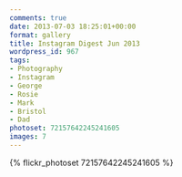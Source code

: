 ```yaml
---
comments: true
date: 2013-07-03 18:25:01+00:00
format: gallery
title: Instagram Digest Jun 2013
wordpress_id: 967
tags:
- Photography
- Instagram
- George
- Rosie
- Mark
- Bristol
- Dad
photoset: 72157642245241605
images: 7
---
```


{% flickr_photoset 72157642245241605 %}